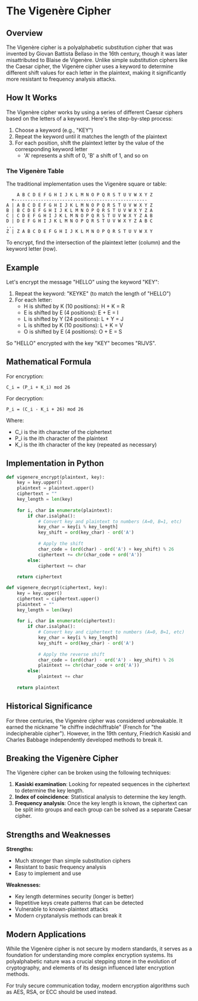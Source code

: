 # The Vigenère Cipher

## Overview

The Vigenère cipher is a polyalphabetic substitution cipher that was invented by Giovan Battista Bellaso in the 16th century, though it was later misattributed to Blaise de Vigenère. Unlike simple substitution ciphers like the Caesar cipher, the Vigenère cipher uses a keyword to determine different shift values for each letter in the plaintext, making it significantly more resistant to frequency analysis attacks.

## How It Works

The Vigenère cipher works by using a series of different Caesar ciphers based on the letters of a keyword. Here's the step-by-step process:

1. Choose a keyword (e.g., "KEY")
2. Repeat the keyword until it matches the length of the plaintext
3. For each position, shift the plaintext letter by the value of the corresponding keyword letter
   - 'A' represents a shift of 0, 'B' a shift of 1, and so on

### The Vigenère Table

The traditional implementation uses the Vigenère square or table:

```
    A B C D E F G H I J K L M N O P Q R S T U V W X Y Z
  +--------------------------------------------------
A | A B C D E F G H I J K L M N O P Q R S T U V W X Y Z
B | B C D E F G H I J K L M N O P Q R S T U V W X Y Z A
C | C D E F G H I J K L M N O P Q R S T U V W X Y Z A B
D | D E F G H I J K L M N O P Q R S T U V W X Y Z A B C
...
Z | Z A B C D E F G H I J K L M N O P Q R S T U V W X Y
```

To encrypt, find the intersection of the plaintext letter (column) and the keyword letter (row).

## Example

Let's encrypt the message "HELLO" using the keyword "KEY":

1. Repeat the keyword: "KEYKE" (to match the length of "HELLO")
2. For each letter:
   - H is shifted by K (10 positions): H + K = R
   - E is shifted by E (4 positions): E + E = I
   - L is shifted by Y (24 positions): L + Y = J
   - L is shifted by K (10 positions): L + K = V
   - O is shifted by E (4 positions): O + E = S

So "HELLO" encrypted with the key "KEY" becomes "RIJVS".

## Mathematical Formula

For encryption:
```
C_i = (P_i + K_i) mod 26
```

For decryption:
```
P_i = (C_i - K_i + 26) mod 26
```

Where:
- C_i is the ith character of the ciphertext
- P_i is the ith character of the plaintext
- K_i is the ith character of the key (repeated as necessary)

## Implementation in Python

```python
def vigenere_encrypt(plaintext, key):
    key = key.upper()
    plaintext = plaintext.upper()
    ciphertext = ""
    key_length = len(key)
    
    for i, char in enumerate(plaintext):
        if char.isalpha():
            # Convert key and plaintext to numbers (A=0, B=1, etc)
            key_char = key[i % key_length]  
            key_shift = ord(key_char) - ord('A')
            
            # Apply the shift
            char_code = (ord(char) - ord('A') + key_shift) % 26
            ciphertext += chr(char_code + ord('A'))
        else:
            ciphertext += char
            
    return ciphertext

def vigenere_decrypt(ciphertext, key):
    key = key.upper()
    ciphertext = ciphertext.upper()
    plaintext = ""
    key_length = len(key)
    
    for i, char in enumerate(ciphertext):
        if char.isalpha():
            # Convert key and ciphertext to numbers (A=0, B=1, etc)
            key_char = key[i % key_length]
            key_shift = ord(key_char) - ord('A')
            
            # Apply the reverse shift
            char_code = (ord(char) - ord('A') - key_shift) % 26
            plaintext += chr(char_code + ord('A'))
        else:
            plaintext += char
            
    return plaintext
```

## Historical Significance

For three centuries, the Vigenère cipher was considered unbreakable. It earned the nickname "le chiffre indéchiffrable" (French for "the indecipherable cipher"). However, in the 19th century, Friedrich Kasiski and Charles Babbage independently developed methods to break it.

## Breaking the Vigenère Cipher

The Vigenère cipher can be broken using the following techniques:

1. **Kasiski examination**: Looking for repeated sequences in the ciphertext to determine the key length.
2. **Index of coincidence**: Statistical analysis to determine the key length.
3. **Frequency analysis**: Once the key length is known, the ciphertext can be split into groups and each group can be solved as a separate Caesar cipher.

## Strengths and Weaknesses

**Strengths:**
- Much stronger than simple substitution ciphers
- Resistant to basic frequency analysis
- Easy to implement and use

**Weaknesses:**
- Key length determines security (longer is better)
- Repetitive keys create patterns that can be detected
- Vulnerable to known-plaintext attacks
- Modern cryptanalysis methods can break it

## Modern Applications

While the Vigenère cipher is not secure by modern standards, it serves as a foundation for understanding more complex encryption systems. Its polyalphabetic nature was a crucial stepping stone in the evolution of cryptography, and elements of its design influenced later encryption methods.

For truly secure communication today, modern encryption algorithms such as AES, RSA, or ECC should be used instead.
